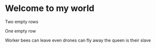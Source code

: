 # Welcome to my world

Two empty rows

One empty row

Worker bees can leave
even drones can fly away
the queen is their slave
